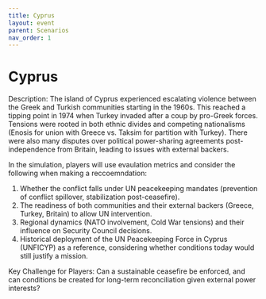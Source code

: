 ```yaml
---
title: Cyprus
layout: event
parent: Scenarios
nav_order: 1
---
```


# Cyprus

Description: The island of Cyprus experienced escalating violence between the Greek and Turkish communities starting in the 1960s. This reached a tipping point in 1974 when Turkey invaded after a coup by pro-Greek forces. Tensions were rooted in both ethnic divides and competing nationalisms (Enosis for union with Greece vs. Taksim for partition with Turkey). There were also many disputes over political power-sharing agreements post-independence from Britain, leading to issues with external backers.

In the simulation, players will use evaulation metrics and consider the following when making a reccoemndation: 
1. Whether the conflict falls under UN peacekeeping mandates (prevention of conflict spillover, stabilization post-ceasefire).
2. The readiness of both communities and their external backers (Greece, Turkey, Britain) to allow UN intervention.
3. Regional dynamics (NATO involvement, Cold War tensions) and their influence on Security Council decisions.
4. Historical deployment of the UN Peacekeeping Force in Cyprus (UNFICYP) as a reference, considering whether conditions today would still justify a mission.

Key Challenge for Players: Can a sustainable ceasefire be enforced, and can conditions be created for long-term reconciliation given external power interests?
